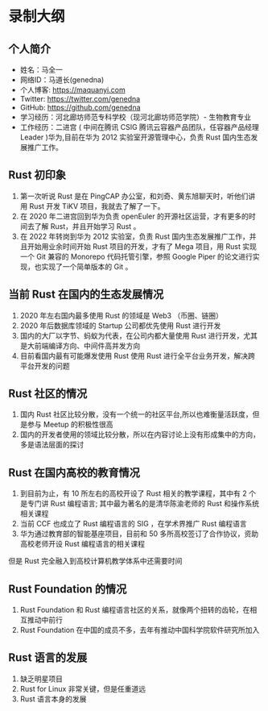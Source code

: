 # 录制大纲

## 个人简介
- 姓名：马全一
- 网络ID：马道长(genedna)
- 个人博客: https://maquanyi.com
- Twitter: https://twitter.com/genedna
- GitHub: https://github.com/genedna
- 学习经历：河北廊坊师范专科学校（现河北廊坊师范学院）- 生物教育专业
- 工作经历：二进宫 ( 中间在腾讯 CSIG 腾讯云容器产品团队，任容器产品经理 Leader )华为,目前在华为 2012 实验室开源管理中心，负责 Rust 国内生态发展推广工作。

## Rust 初印象

1. 第一次听说 Rust 是在 PingCAP 办公室，和刘奇、黄东旭聊天时，听他们讲用 Rust 开发 TiKV 项目，我就去了解了一下。
2. 在 2020 年二进宫回到华为负责 openEuler 的开源社区运营，才有更多的时间去了解 Rust，并且开始学习 Rust 。
3. 在 2022 年转岗到华为 2012 实验室，负责 Rust 国内生态发展推广工作，并且开始用业余时间开始 Rust 项目的开发，才有了 Mega 项目，用 Rust 实现一个 Git 兼容的 Monorepo 代码托管引擎，参照 Google Piper 的论文进行实现，也实现了一个简单版本的 Git 。

## 当前 Rust 在国内的生态发展情况

1. 2020 年左右国内最多使用 Rust 的领域是 Web3 （币圈、链圈）
2. 2020 年后数据库领域的 Startup 公司都优先使用 Rust 进行开发
3. 国内的大厂以字节、蚂蚁为代表，在公司内都大量使用 Rust 进行开发，尤其是大前端编译方向、中间件高并发方向
4. 目前看国内最有可能爆发使用 Rust 使用 Rust 进行全平台业务开发，解决跨平台开发的问题

## Rust 社区的情况

1. 国内 Rust 社区比较分散，没有一个统一的社区平台,所以也难衡量活跃度，但是参与 Meetup 的积极性很高
2. 国内的开发者使用的领域比较分散，所以在内容讨论上没有形成集中的方向，多是语法层面的探讨

## Rust 在国内高校的教育情况

1. 到目前为止，有 10 所左右的高校开设了 Rust 相关的教学课程，其中有 2 个是专门讲 Rust 编程语言; 其中最为著名的是清华陈渝老师的 Rust 和操作系统相关课程
2. 当前 CCF 也成立了 Rust 编程语言的 SIG ，在学术界推广 Rust 编程语言
3. 华为通过教育部的智能基座项目，目前和 50 多所高校签订了合作协议，资助高校老师开设 Rust 编程语言的相关课程

但是 Rust 完全融入到高校计算机教学体系中还需要时间

## Rust Foundation 的情况

1. Rust Foundation 和 Rust 编程语言社区的关系，就像两个扭转的齿轮，在相互推动中前行
2. Rust Foundation 在中国的成员不多，去年有推动中国科学院软件研究所加入

## Rust 语言的发展

1. 缺乏明星项目
2. Rust for Linux 非常关键，但是任重道远
3. Rust 语言本身的发展
